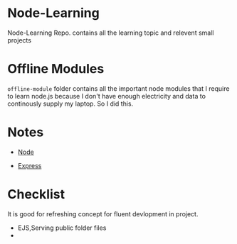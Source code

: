 # Node-Learning
Node-Learning Repo. contains all the learning topic and relevent small projects

# Offline Modules
`offline-module` folder contains all the important node modules that I require to learn node.js because I don't have enough electricity and data to continously supply my laptop. So I did this.

# Notes

- [Node](./Node/01-What-is-Node/README.md)

- [Express](./Express-Framework/README.md)

# Checklist 

It is good for refreshing concept for fluent devlopment in project.

- EJS,Serving public folder files
-
